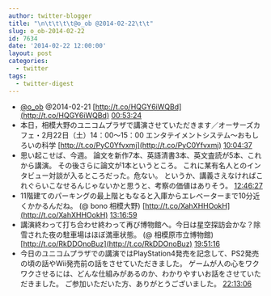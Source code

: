 ```yaml
---
author: twitter-blogger
title: "\n\t\t\t\t@o_ob @2014-02-22\t\t"
slug: o_ob-2014-02-22
id: 7634
date: '2014-02-22 12:00:00'
layout: post
categories:
  - twitter
tags:
  - twitter-digest
---
```


*   [@o_ob](https://twitter.com/o_ob) @2014-02-21 [http://t.co/HQGY6iWQBd](http://t.co/HQGY6iWQBd) [00:53:24](https://twitter.com/o_ob/statuses/436891413104427008)
*   本日，相模大野のユニコムプラザで講演させていただきます／オーサーズカフェ・2月22日（土）14：00～15：00 エンタテイメントシステム～おもしろいの科学 [http://t.co/PyC0Yfvxmj](http://t.co/PyC0Yfvxmj) [10:04:37](https://twitter.com/o_ob/statuses/437030130762801153)
*   思い起こせば、今週。 論文を新作7本、英語清書3本、英文査読が5本、これから講演。 その後さらに論文が1本というところ。 これに某有名人とのインタビュー対談が入るところだった。危ない。 というか、講義さえなければこれぐらいこなせるんじゃないかと思うと、考察の価値はありそう。 [12:46:27](https://twitter.com/o_ob/statuses/437070857278464000)
*   11階建てのパーキングの最上階ともなると入庫からエレベーターまで10分近くかかるんだね。 (@ bono 相模大野) [http://t.co/XahXHHOokH](http://t.co/XahXHHOokH) [13:16:59](https://twitter.com/o_ob/statuses/437078540765646848)
*   講演終わって打ち合わせ終わって再び博物館へ。今日は星空探訪会かな？除雪された夜の駐車場はほぼ満車状態。 (@ 相模原市立博物館) [http://t.co/RkDDOnoBuz](http://t.co/RkDDOnoBuz) [19:51:16](https://twitter.com/o_ob/statuses/437177766396841984)
*   今日のユニコムプラザでの講演ではPlayStation4発売を記念して、PS2発売の頃の話やWii発売前の話をさせていただきました。 ゲームが人の心をワクワクさせるには、どんな仕組みがあるのか、わかりやすいお話をさせていただきました。 ご参加いただいた方、ありがとうございました。 [22:13:06](https://twitter.com/o_ob/statuses/437213458593873921)